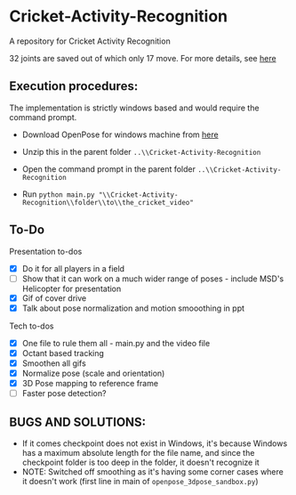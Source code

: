 # Cricket-Activity-Recognition
A repository for Cricket Activity Recognition

32 joints are saved out of which only 17 move. For more details, see [here](https://github.com/una-dinosauria/3d-pose-baseline/blob/1ca400232ad6158050d8b292ac812d94dbb49d74/src/data_utils.py#L20)

## Execution procedures:
The implementation is strictly windows based and would require the command prompt.

-  Download OpenPose for windows machine from [here](https://github.com/CMU-Perceptual-Computing-Lab/openpose/releases/download/v1.4.0/openpose-1.4.0-win64-cpu-binaries.zip)

-  Unzip this in the parent folder `..\\Cricket-Activity-Recognition`

-  Open the command prompt in the parent folder `..\\Cricket-Activity-Recognition`

-  Run `python main.py "\\Cricket-Activity-Recognition\\folder\\to\\the_cricket_video"`



## To-Do
Presentation to-dos
- [X] Do it for all players in a field
- [ ] Show that it can work on a much wider range of poses - include MSD's Helicopter for presentation
- [X] Gif of cover drive
- [X] Talk about pose normalization and motion smooothing in ppt

Tech to-dos
- [X] One file to rule them all - main.py and the video file
- [X] Octant based tracking
- [X] Smoothen all gifs
- [x] Normalize pose (scale and orientation)
- [x] 3D Pose mapping to reference frame
- [ ] Faster pose detection?

## BUGS AND SOLUTIONS:
* If it comes checkpoint does not exist in Windows, it's because Windows has a maximum absolute length for the file name, and since the checkpoint folder is too deep in the folder, it doesn't recognize it
* NOTE: Switched off smoothing as it's having some corner cases where it doesn't work (first line in main of `openpose_3dpose_sandbox.py`)
